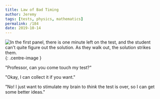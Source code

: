 ```yaml
---
title: Law of Bad Timing
author: Jeremy
tags: [tests, physics, mathematics]
permalink: /184
date: 2019-10-14
---
```


![In the first panel, there is one minute left on the test, and the student can't quite figure out the solution. As they walk out, the solution strikes them.](https://res.cloudinary.com/dh3hm8pb7/image/upload/c_scale,q_auto:best,w_615/v1535842782/Handwaving/Published/LawOfBadTiming.png){: .centre-image }

"Professor, can you come touch my test?"

"Okay, I can collect it if you want."

"No! I just want to stimulate my brain to *think* the test is over, so I can get some better ideas."
